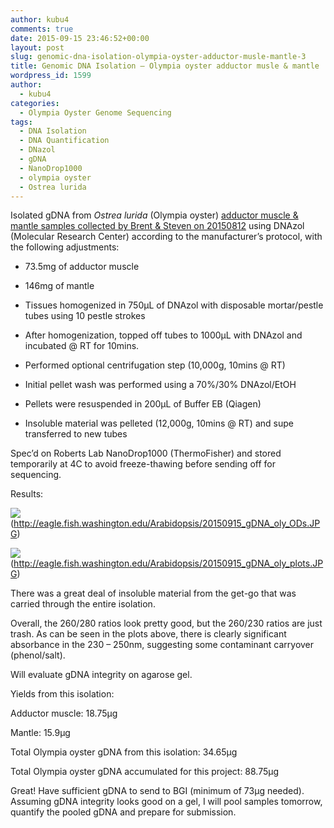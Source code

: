 ```yaml
---
author: kubu4
comments: true
date: 2015-09-15 23:46:52+00:00
layout: post
slug: genomic-dna-isolation-olympia-oyster-adductor-musle-mantle-3
title: Genomic DNA Isolation – Olympia oyster adductor musle & mantle
wordpress_id: 1599
author:
  - kubu4
categories:
  - Olympia Oyster Genome Sequencing
tags:
  - DNA Isolation
  - DNA Quantification
  - DNazol
  - gDNA
  - NanoDrop1000
  - olympia oyster
  - Ostrea lurida
---
```


Isolated gDNA from _Ostrea lurida_ (Olympia oyster) [adductor muscle & mantle samples collected by Brent & Steven on 20150812](https://onsnetwork.org/halfshell/2015/08/12/another-day-another-species/) using DNAzol (Molecular Research Center) according to the manufacturer’s protocol, with the following adjustments:




    
  * 73.5mg of adductor muscle

    
  * 146mg of mantle

    
  * Tissues homogenized in 750μL of DNAzol with disposable mortar/pestle tubes using 10 pestle strokes

    
  * After homogenization, topped off tubes to 1000μL with DNAzol and incubated @ RT for 10mins.

    
  * Performed optional centrifugation step (10,000g, 10mins @ RT)

    
  * Initial pellet wash was performed using a 70%/30% DNAzol/EtOH

    
  * Pellets were resuspended in 200μL of Buffer EB (Qiagen)

    
  * Insoluble material was pelleted (12,000g, 10mins @ RT) and supe transferred to new tubes



Spec’d on Roberts Lab NanoDrop1000 (ThermoFisher) and stored temporarily at 4C to avoid freeze-thawing before sending off for sequencing.



Results:

![](https://eagle.fish.washington.edu/Arabidopsis/20150915_gDNA_oly_ODs.JPG)(http://eagle.fish.washington.edu/Arabidopsis/20150915_gDNA_oly_ODs.JPG)



![](https://eagle.fish.washington.edu/Arabidopsis/20150915_gDNA_oly_plots.JPG)(http://eagle.fish.washington.edu/Arabidopsis/20150915_gDNA_oly_plots.JPG)



There was a great deal of insoluble material from the get-go that was carried through the entire isolation.

Overall, the 260/280 ratios look pretty good, but the 260/230 ratios are just trash. As can be seen in the plots above, there is clearly significant absorbance in the 230 – 250nm, suggesting some contaminant carryover (phenol/salt).

Will evaluate gDNA integrity on agarose gel.



Yields from this isolation:

Adductor muscle: 18.75μg

Mantle: 15.9μg



Total Olympia oyster gDNA from this isolation: 34.65μg



Total Olympia oyster gDNA accumulated for this project: 88.75μg



Great! Have sufficient gDNA to send to BGI (minimum of 73μg needed). Assuming gDNA integrity looks good on a gel, I will pool samples tomorrow, quantify the pooled gDNA and prepare for submission.
